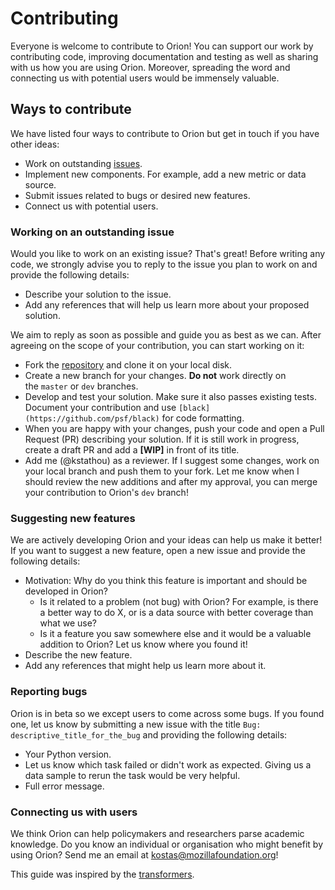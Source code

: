 # Contributing #
Everyone is welcome to contribute to Orion! You can support our work by contributing code, improving documentation and testing as well as sharing with us how you are using Orion. Moreover, spreading the word and connecting us with potential users would be immensely valuable.

## **Ways to contribute** ##

We have listed four ways to contribute to Orion but get in touch if you have other ideas:

- Work on outstanding [issues](https://github.com/orion-search/orion/issues).
- Implement new components. For example, add a new metric or data source.
- Submit issues related to bugs or desired new features.
- Connect us with potential users.

### **Working on an outstanding issue** ###

Would you like to work on an existing issue? That's great! Before writing any code, we strongly advise you to reply to the issue you plan to work on and provide the following details:

- Describe your solution to the issue.
- Add any references that will help us learn more about your proposed solution.

We aim to reply as soon as possible and guide you as best as we can. After agreeing on the scope of your contribution, you can start working on it:

- Fork the [repository](https://github.com/orion-search/orion) and clone it on your local disk.
- Create a new branch for your changes. **Do not** work directly on the `master` or `dev` branches.
- Develop and test your solution. Make sure it also passes existing tests. Document your contribution and use `[black](https://github.com/psf/black)` for code formatting.
- When you are happy with your changes, push your code and open a Pull Request (PR) describing your solution. If it is still work in progress, create a draft PR and add a **[WIP]** in front of its title.
- Add me (@kstathou) as a reviewer. If I suggest some changes, work on your local branch and push them to your fork. Let me know when I should review the new additions and after my approval, you can merge your contribution to Orion's `dev` branch!

### **Suggesting new features** ###

We are actively developing Orion and your ideas can help us make it better! If you want to suggest a new feature, open a new issue and provide the following details:

- Motivation: Why do you think this feature is important and should be developed in Orion?
    - Is it related to a problem (not bug) with Orion? For example, is there a better way to do X, or is a data source with better coverage than what we use?
    - Is it a feature you saw somewhere else and it would be a valuable addition to Orion? Let us know where you found it!
- Describe the new feature.
- Add any references that might help us learn more about it.

### **Reporting bugs** ###

Orion is in beta so we except users to come across some bugs. If you found one, let us know by submitting a new issue with the title `Bug: descriptive_title_for_the_bug` and providing the following details:

- Your Python version.
- Let us know which task failed or didn't work as expected. Giving us a data sample to rerun the task would be very helpful.
- Full error message.

### **Connecting us with users** ###

We think Orion can help policymakers and researchers parse academic knowledge. Do you know an individual or organisation who might benefit by using Orion? Send me an email at [kostas@mozillafoundation.org](mailto:kostas@mozillafoundation.org)!

This guide was inspired by the [transformers](https://github.com/huggingface/transformers).
